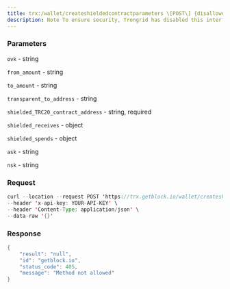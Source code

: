 ```yaml
---
title: trx:/wallet/createshieldedcontractparameters \[POST\] {disallowed}
description: Note To ensure security, Trongrid has disabled this interface service,please use the service provided by the local node.
---
```


### Parameters


`ovk` - string

`from_amount` - string

`to_amount` - string

`transparent_to_address` - string

`shielded_TRC20_contract_address` - string, required

`shielded_receives` - object

`shielded_spends` - object

`ask` - string

`nsk` - string

### Request

``` java
curl --location --request POST 'https://trx.getblock.io/wallet/createshieldedcontractparameters' \
--header 'x-api-key: YOUR-API-KEY' \
--header 'Content-Type: application/json' \
--data-raw '{}'
```

###  Response

``` java
{
    "result": "null",
    "id": "getblock.io",
    "status_code": 405,
    "message": "Method not allowed"
}
```

